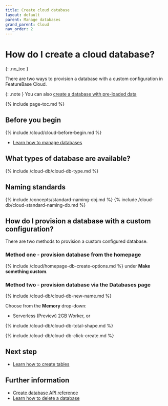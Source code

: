 ```yaml
---
title: Create cloud database
layout: default
parent: Manage databases
grand_parent: Cloud
nav_order: 2
---
```


# How do I create a cloud database?
{: .no_toc }

There are two ways to provision a database with a custom configuration in FeatureBase Cloud.

{: .note }
You can also [create a database with pre-loaded data](/docs/cloud/cloud-databases/cloud-db-create-sample)

{% include page-toc.md %}

## Before you begin

{% include /cloud/cloud-before-begin.md %}
* [Learn how to manage databases](/docs/cloud/cloud-databases/cloud-db-manage)

## What types of database are available?

{% include /cloud-db/cloud-db-type.md %}

## Naming standards

{% include /concepts/standard-naming-obj.md %}
{% include /cloud-db/cloud-standard-naming-db.md %}

## How do I provision a database with a custom configuration?

There are two methods to provision a custom configured database.

### Method one - provision database from the homepage

{% include /cloud/homepage-db-create-options.md %} under **Make something custom**.

### Method two - provision database via the Databases page

{% include /cloud-db/cloud-db-new-name.md %}

Choose from the **Memory** drop-down:

* Serverless (Preview) 2GB Worker, or

{% include /cloud-db/cloud-db-total-shape.md %}

{% include /cloud-db/cloud-db-click-create.md %}

## Next step

* [Learn how to create tables](/docs/cloud/cloud-tables/cloud-table-create)

## Further information

* [Create database API reference](https://api-docs-featurebase-cloud.redoc.ly/latest#operation/createDatabase)
* [Learn how to delete a database](/docs/cloud/cloud-databases/cloud-db-delete)

